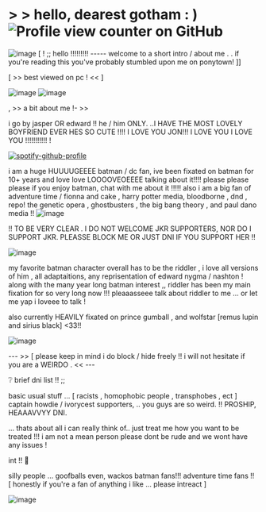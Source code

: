 
#  > > hello, dearest gotham  : )  ![Profile view counter on GitHub](https://komarev.com/ghpvc/?username=riddledatz)



 
![image](https://github.com/user-attachments/assets/cd96feeb-7f7b-4291-9840-21a551f969b2)
 [   ! ;; hello !!!!!!!!!  -----   welcome to a short intro / about me  . . if you're reading this you've probably stumbled upon me on ponytown!  ]]

 [  >> best viewed on pc ! << ]

 ![image](https://github.com/user-attachments/assets/3a74c869-ddfd-40e3-84e9-55a714c492cd)              ![image](https://github.com/user-attachments/assets/4cf7259d-e126-4b75-824e-430daa662189)



   , >> a bit about me  !- >>

  i go by jasper OR edward !!  he / him ONLY. ..I HAVE THE MOST LOVELY BOYFRIEND EVER HES SO CUTE !!!! I LOVE YOU JON!!! I LOVE YOU I LOVE YOU !!!!!!!!!!!  !

[![spotify-github-profile](https://spotify-github-profile.kittinanx.com/api/view?uid=ab2a3u6b8cjitzbay6obl1hzp&cover_image=true&theme=natemoo-re&show_offline=false&background_color=000000&interchange=true&bar_color=c0ed7e&bar_color_cover=false)](https://github.com/kittinan/spotify-github-profile)


 i am a huge HUUUUGEEEE batman / dc fan, ive been fixated on batman for 10+ years and love love LOOOOVEOEEEE talking about it!!!! please please please if you enjoy batman, chat with me about it !!!!!
   also i am a big fan of adventure time  /  fionna and cake  , harry potter media,  bloodborne , dnd , repo! the genetic opera , ghostbusters , the big bang theory , and paul dano media !!  ![image](https://github.com/user-attachments/assets/6be45d83-9fb7-4233-845a-d966b2a8b45a)

!! TO BE VERY CLEAR . I DO NOT WELCOME JKR SUPPORTERS, NOR DO I SUPPORT JKR. PLEASSE BLOCK ME OR JUST DNI IF YOU SUPPORT HER !!

![image](https://github.com/user-attachments/assets/79b7ef81-6ac6-4d58-89f4-b8d56160688d)




 my favorite batman character overall has to be the riddler , i love all versions of him , all adaptaitions, any reprisentation of edward nygma / nashton ! along with the many year long batman 
           interest  ,, riddler has been my main fixation for so very long now !!! pleaaasseee talk about riddler to me ... or let me yap i loveee to talk !


 also currently HEAVILY fixated on prince gumball , and wolfstar [remus lupin and sirius black] <33!!



 ![image](https://github.com/user-attachments/assets/b2556907-5347-4622-96d3-50a53d5f9e33)




 --- >> [ please keep in mind i do block / hide freely !! i will not hesitate if you are a WEIRDO . << ---  


❔                   brief dni list   !!  ;;

basic usual stuff ... [ racists , homophobic people , transphobes , ect ]
captain howdie / ivorycest supporters, .. you guys are so weird.   !! PROSHIP, HEAAAVVYY DNI. 

  ... thats about all i can really think of.. just treat me how you want to be treated !!! i am not a mean person please dont be rude and we wont have any issues !



 int !!                      💬

silly people ... goofballs even, wackos 
 batman fans!!! adventure time fans !! [ honestly if you're a fan of anything i like ... please intreact ]





   ![image](https://github.com/user-attachments/assets/9687779c-e89f-43d3-bfc9-6d65960e9747)


